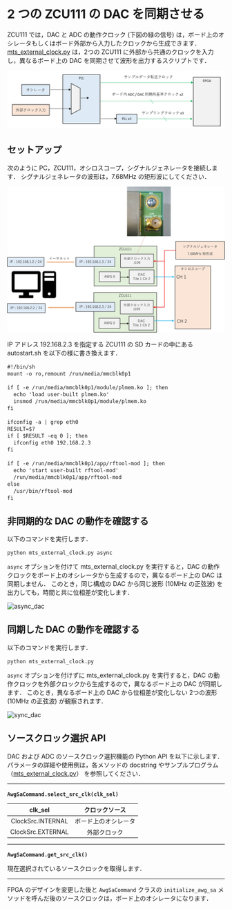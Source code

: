 # 2 つの ZCU111 の DAC を同期させる


ZCU111 では，DAC と ADC の動作クロック (下図の緑の信号) は，ボード上のオシレータもしくはボード外部から入力したクロックから生成できます．
[mts_external_clock.py](./mts_external_clock.py) は，2つの ZCU111 に外部から共通のクロックを入力し，異なるボード上の DAC を同期させて波形を出力するスクリプトです．

![DAC および ADC のクロック系統概略図](./images/zcu111_ext_clk_0.png) 

## セットアップ

次のように PC，ZCU111，オシロスコープ，シグナルジェネレータを接続します．
シグナルジェネレータの波形は，7.68MHz の矩形波にしてください．

![セットアップ](./images/external_clk_setup-0.jpg) 

IP アドレス 192.168.2.3 を指定する ZCU111 の SD カードの中にある autostart.sh を以下の様に書き換えます．
```
#!/bin/sh
mount -o ro,remount /run/media/mmcblk0p1

if [ -e /run/media/mmcblk0p1/module/plmem.ko ]; then
  echo 'load user-built plmem.ko'
  insmod /run/media/mmcblk0p1/module/plmem.ko
fi

ifconfig -a | grep eth0
RESULT=$?
if [ $RESULT -eq 0 ]; then
  ifconfig eth0 192.168.2.3
fi

if [ -e /run/media/mmcblk0p1/app/rftool-mod ]; then
  echo 'start user-built rftool-mod'
  /run/media/mmcblk0p1/app/rftool-mod
else
  /usr/bin/rftool-mod
fi
```


## 非同期的な DAC の動作を確認する

以下のコマンドを実行します．

```
python mts_external_clock.py async
```

`async` オプションを付けて mts_external_clock.py を実行すると，DAC の動作クロックをボード上のオシレータから生成するので，異なるボード上の DAC は同期しません．
このとき，同じ構成の DAC から同じ波形 (10MHz の正弦波) を出力しても，時間と共に位相差が変化します．

![async_dac](images/zcu111_ext_clk_2.gif)


## 同期した DAC の動作を確認する

以下のコマンドを実行します．

```
python mts_external_clock.py
```

`async` オプションを付けずに mts_external_clock.py を実行すると，DAC の動作クロックを外部クロックから生成するので，異なるボード上の DAC が同期します．
このとき，異なるボード上の DAC から位相差が変化しない 2つの波形 (10MHz の正弦波) が観察されます．

![sync_dac](images/zcu111_ext_clk_3.gif)

## ソースクロック選択 API

DAC および ADC のソースクロック選択機能の Python API を以下に示します．
パラメータの詳細や使用例は，各メソッドの docstring やサンプルプログラム（[mts_external_clock.py](./mts_external_clock.py)） を参照してください．

***
**`AwgSaCommand.select_src_clk(clk_sel)`**

|clk_sel|クロックソース|
|:-:|:-:|
ClockSrc.INTERNAL | ボード上のオシレータ
ClockSrc.EXTERNAL | 外部クロック
***
**`AwgSaCommand.get_src_clk()`**

現在選択されているソースクロックを取得します．
***

FPGA のデザインを変更した後と `AwgSaCommand` クラスの `initialize_awg_sa` メソッドを呼んだ後のソースクロックは，ボード上のオシレータになります．
